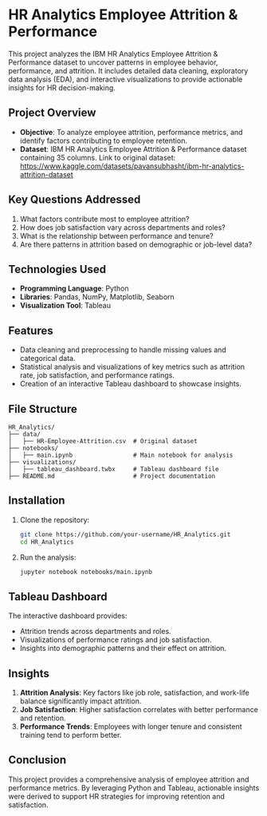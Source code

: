 # HR Analytics Employee Attrition & Performance

This project analyzes the IBM HR Analytics Employee Attrition & Performance dataset to uncover patterns in employee behavior, performance, and attrition. It includes detailed data cleaning, exploratory data analysis (EDA), and interactive visualizations to provide actionable insights for HR decision-making.

## Project Overview

- **Objective**: To analyze employee attrition, performance metrics, and identify factors contributing to employee retention.
- **Dataset**: IBM HR Analytics Employee Attrition & Performance dataset containing 35 columns.
  Link to original dataset: https://www.kaggle.com/datasets/pavansubhasht/ibm-hr-analytics-attrition-dataset 

## Key Questions Addressed

1. What factors contribute most to employee attrition?
2. How does job satisfaction vary across departments and roles?
3. What is the relationship between performance and tenure?
4. Are there patterns in attrition based on demographic or job-level data?

## Technologies Used

- **Programming Language**: Python
- **Libraries**: Pandas, NumPy, Matplotlib, Seaborn
- **Visualization Tool**: Tableau

## Features

- Data cleaning and preprocessing to handle missing values and categorical data.
- Statistical analysis and visualizations of key metrics such as attrition rate, job satisfaction, and performance ratings.
- Creation of an interactive Tableau dashboard to showcase insights.

## File Structure

```
HR_Analytics/
├── data/
│   ├── HR-Employee-Attrition.csv  # Original dataset
├── notebooks/
│   ├── main.ipynb                 # Main notebook for analysis
├── visualizations/
│   ├── tableau_dashboard.twbx     # Tableau dashboard file
├── README.md                      # Project documentation
```

## Installation

1. Clone the repository:
   ```bash
   git clone https://github.com/your-username/HR_Analytics.git
   cd HR_Analytics
   ```
2. Run the analysis:
   ```bash
   jupyter notebook notebooks/main.ipynb
   ```

## Tableau Dashboard

The interactive dashboard provides:
- Attrition trends across departments and roles.
- Visualizations of performance ratings and job satisfaction.
- Insights into demographic patterns and their effect on attrition.

## Insights

1. **Attrition Analysis**: Key factors like job role, satisfaction, and work-life balance significantly impact attrition.
2. **Job Satisfaction**: Higher satisfaction correlates with better performance and retention.
3. **Performance Trends**: Employees with longer tenure and consistent training tend to perform better.

## Conclusion

This project provides a comprehensive analysis of employee attrition and performance metrics. By leveraging Python and Tableau, actionable insights were derived to support HR strategies for improving retention and satisfaction.

